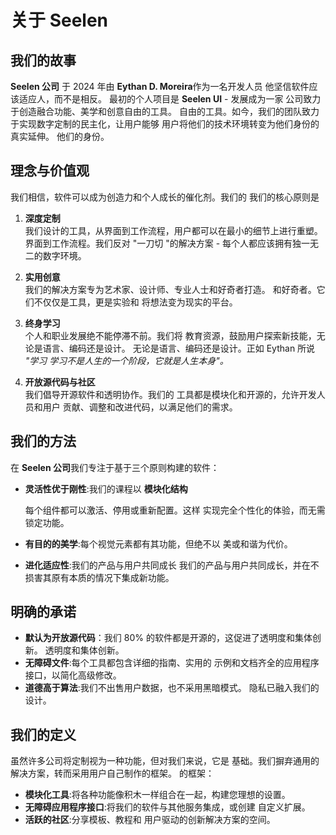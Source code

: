 # 关于 Seelen

## 我们的故事

**Seelen 公司** 于 2024 年由 **Eythan D. Moreira**作为一名开发人员
他坚信软件应该适应人，而不是相反。 最初的个人项目是 **Seelen UI** - 发展成为一家
公司致力于创造融合功能、美学和创意自由的工具。
自由的工具。如今，我们的团队致力于实现数字定制的民主化，让用户能够
用户将他们的技术环境转变为他们身份的真实延伸。 他们的身份。

## 理念与价值观

我们相信，软件可以成为创造力和个人成长的催化剂。我们的 我们的核心原则是

1. **深度定制**\
   我们设计的工具，从界面到工作流程，用户都可以在最小的细节上进行重塑。
   界面到工作流程。我们反对 "一刀切 "的解决方案 \-
   每个人都应该拥有独一无二的数字环境。

2. **实用创意**\
   我们的解决方案专为艺术家、设计师、专业人士和好奇者打造。
   和好奇者。它们不仅仅是工具，更是实验和 将想法变为现实的平台。

3. **终身学习**\
   个人和职业发展绝不能停滞不前。我们将
   教育资源，鼓励用户探索新技能，无论是语言、编码还是设计。
   无论是语言、编码还是设计。正如 Eythan 所说 _"学习
   学习不是人生的一个阶段，它就是人生本身"。_

4. **开放源代码与社区**\
   我们倡导开源软件和透明协作。我们的 工具都是模块化和开源的，允许开发人员和用户
   贡献、调整和改进代码，以满足他们的需求。

## 我们的方法

在 **Seelen 公司**我们专注于基于三个原则构建的软件：

- **灵活性优于刚性**:我们的课程以 **模块化结构**

  每个组件都可以激活、停用或重新配置。这样
  实现完全个性化的体验，而无需锁定功能。
- **有目的的美学**:每个视觉元素都有其功能，但绝不以 美或和谐为代价。
- **进化适应性**:我们的产品与用户共同成长
  我们的产品与用户共同成长，并在不损害其原有本质的情况下集成新功能。

## 明确的承诺

- **默认为开放源代码**：我们 80% 的软件都是开源的，这促进了透明度和集体创新。
  透明度和集体创新。
- **无障碍文件**:每个工具都包含详细的指南、实用的
  示例和文档齐全的应用程序接口，以简化高级修改。
- **道德高于算法**:我们不出售用户数据，也不采用黑暗模式。 隐私已融入我们的设计。

## 我们的定义

虽然许多公司将定制视为一种功能，但对我们来说，它是
基础。我们摒弃通用的解决方案，转而采用用户自己制作的框架。 的框架：

- **模块化工具**:将各种功能像积木一样组合在一起，构建您理想的设置。
- **无障碍应用程序接口**:将我们的软件与其他服务集成，或创建 自定义扩展。
- **活跃的社区**:分享模板、教程和 用户驱动的创新解决方案的空间。
